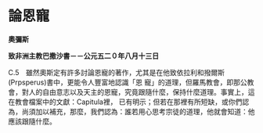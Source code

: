 # 論恩寵


**奧彌斯**

**致非洲主教巴撒沙書－－公元五二０年八月十三日**





C.5　雖然奧斯定有許多討論恩寵的著作，尤其是在他致依拉利和撥爾斯(Prpsperus)書中，更能令人豐富地認識「恩
寵」的道理，但羅馬教會，即那公教會，對人的自由意志以及天主的恩寵，究竟跟隨什麼，保持什麼道理。事實上，這在教會檔案中的文獻：Capitula裡，
已有明示；但若在那裡有所短缺，或你們認為，尚須加以補充，那麼，我們認為：誰若用心思考宗徒的道理，他就會知道：他應該跟隨什麼。

